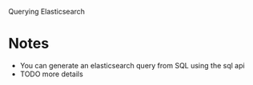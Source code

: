 Querying Elasticsearch



# Notes

- You can generate an elasticsearch query from SQL using the sql api
- TODO more details



